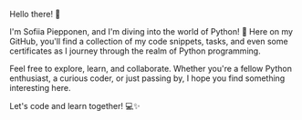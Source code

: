 Hello there! 👋

I'm Sofiia Piepponen, and I'm diving into the world of Python! 🐍 Here on my GitHub, you'll find a collection of my code snippets, tasks, and even some certificates as I journey through the realm of Python programming.

Feel free to explore, learn, and collaborate. Whether you're a fellow Python enthusiast, a curious coder, or just passing by, I hope you find something interesting here.

Let's code and learn together! 💻✨
